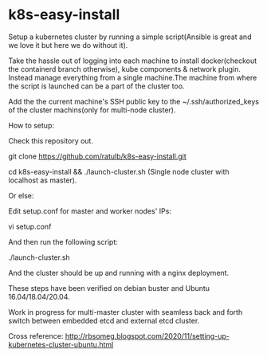 # k8s-easy-install
Setup a kubernetes cluster by running a simple script(Ansible is great and we love it but here we do without it).

Take the hassle out of logging into each machine to install docker(checkout the containerd branch otherwise), kube components & network plugin. Instead manage everything from a single machine.The machine from where the script is launched can be a part of the cluster too. 

Add the the current machine's SSH public key to the ~/.ssh/authorized_keys of the cluster machins(only for multi-node cluster).

How to setup:

Check this repository out. 

git clone https://github.com/ratulb/k8s-easy-install.git


cd k8s-easy-install && ./launch-cluster.sh (Single node cluster with localhost as master).

Or else:

Edit setup.conf for master and worker nodes' IPs:

vi setup.conf

And then run the following script:

./launch-cluster.sh

And the cluster should be up and running with a nginx deployment. 

These steps have been verified on debian buster and Ubuntu 16.04/18.04/20.04.

Work in progress for multi-master cluster with seamless back and forth switch between embedded etcd and external etcd cluster.

Cross reference: http://rbsomeg.blogspot.com/2020/11/setting-up-kubernetes-cluster-ubuntu.html


